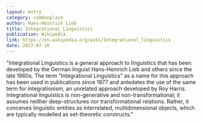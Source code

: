 ```yaml
---
layout: entry
category: commonplace
author: Hans-Heinrich Lieb
title: Integrational Linguistics
publication: Wikipedia
link: https://en.wikipedia.org/wiki/Integrational_linguistics
date: 2017-07-16
---
```


"Integrational Linguistics is a general approach to linguistics that has been developed by the German linguist Hans-Heinrich Lieb and others since the late 1960s. The term &quot;Integrational Linguistics&quot; as a name for this approach has been used in publications since 1977 and antedates the use of the same term for integrationism, an unrelated approach developed by Roy Harris. Integrational linguistics is non-generative and non-transformational; it assumes neither deep-structures nor transformational relations. Rather, it conceives linguistic entities as interrelated, multidimensional objects, which are typically modelled as set-theoretic constructs."
